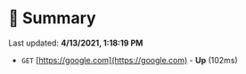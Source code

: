 # 📖 Summary
Last updated: **4/13/2021, 1:18:19 PM**

- `GET` [https://google.com](https://google.com) - **Up** (102ms)
